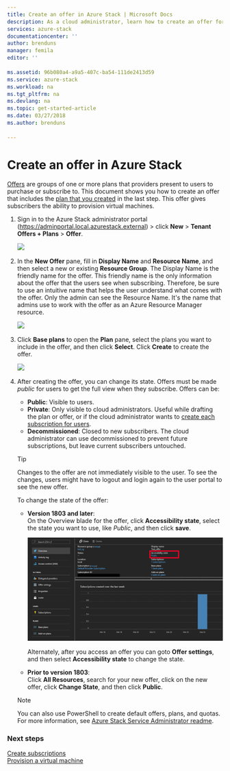 ```yaml
---
title: Create an offer in Azure Stack | Microsoft Docs
description: As a cloud administrator, learn how to create an offer for your users in Azure Stack.
services: azure-stack
documentationcenter: ''
author: brenduns
manager: femila
editor: ''

ms.assetid: 96b080a4-a9a5-407c-ba54-111de2413d59
ms.service: azure-stack
ms.workload: na
ms.tgt_pltfrm: na
ms.devlang: na
ms.topic: get-started-article
ms.date: 03/27/2018
ms.author: brenduns

---
```

# Create an offer in Azure Stack

[Offers](azure-stack-key-features.md) are groups of one or more plans that providers present to users to purchase or subscribe to. This document shows you how to create an offer that includes the [plan that you created](azure-stack-create-plan.md) in the last step. This offer gives subscribers the ability to provision virtual machines.

1. Sign in to the Azure Stack administrator portal (https://adminportal.local.azurestack.external) > click **New** > **Tenant Offers + Plans** > **Offer**.

   ![](media/azure-stack-create-offer/image01.png)
2. In the **New Offer** pane, fill in **Display Name** and **Resource Name**, and then select a new or existing **Resource Group**. The Display Name is the friendly name for the offer. This friendly name is the only information about the offer that the users see when subscribing. Therefore, be sure to use an intuitive name that helps the user understand what comes with the offer. Only the admin can see the Resource Name. It's the name that admins use to work with the offer as an Azure Resource Manager resource.

   ![](media/azure-stack-create-offer/image01a.png)
3. Click **Base plans** to open the **Plan** pane, select the plans you want to include in the offer, and then click **Select**. Click **Create** to create the offer.

   ![](media/azure-stack-create-offer/image02.png)
4. After creating the offer, you can change its state. Offers must be made *public* for users to get the full view when they subscribe. Offers can be:
   - **Public**: Visible to users.
   - **Private**: Only visible to cloud administrators. Useful while drafting the plan or offer, or if the cloud administrator wants to [create each subscription for users](azure-stack-subscribe-plan-provision-vm.md#create-a-subscription-as-a-cloud-operator).
   - **Decommissioned**: Closed to new subscribers. The cloud administrator can use decommissioned to prevent future subscriptions, but leave current subscribers untouched.

   > [!TIP]  
   > Changes to the offer are not immediately visible to the user. To see the changes, users might have to logout and login again to the user portal to see the new offer. 

   To change the state of the offer: 

   - **Version 1803 and later**:  
     On the Overview blade for the offer, click **Accessibility state**, select the state you want to use, like *Public*, and then click **save**. 
 
     ![Select Accessibility state](media/azure-stack-create-offer/change-state.png) 

     Alternately, after you access an offer you can goto **Offer settings**, and then select **Accessibility state** to change the state. 

   - **Prior to version 1803**:  
     Click **All Resources**, search for your new offer, click on the new offer, click **Change State**, and then click **Public**.

  
   > [!NOTE] 
   > You can also use PowerShell to create default offers, plans, and quotas. For more information, see [Azure Stack Service Administrator readme](https://github.com/Azure/AzureStack-Tools/tree/master/ServiceAdmin).
   >


### Next steps
[Create subscriptions](azure-stack-subscribe-plan-provision-vm.md)      
[Provision a virtual machine](azure-stack-provision-vm.md)
